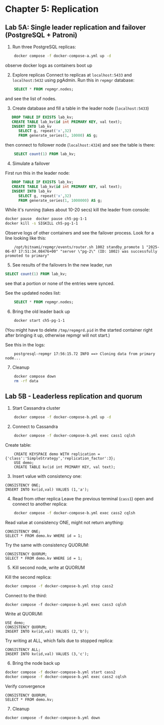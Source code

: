 # Chapter 5: Replication

## Lab 5A: Single leader replication and failover (PostgreSQL + Patroni)

1. Run three PostgreSQL replicas:
```bash
    docker compose -f docker-compose-a.yml up -d
```
observe docker logs as containers boot up

2. Explore replicas
Connect to replicas at `localhost:5433` and `localhost:5432` using pgAdmin. Run this in `repmgr` database:
```sql
    SELECT * FROM repmgr.nodes;
```
and see the list of nodes.

3. Create database and fill a table in the leader node (`localhost:5433`)

```sql
   DROP TABLE IF EXISTS lab_kv;
   CREATE TABLE lab_kv(id int PRIMARY KEY, val text);
   INSERT INTO lab_kv
      SELECT g, repeat('x',32)
      FROM generate_series(1, 10000) AS g;
```

then connect to follower node (`localhost:4324`) and see the table is there:
```sql
    SELECT count(1) FROM lab_kv;
```

4. Simulate a failover

First run this in the leader node:
```sql
   DROP TABLE IF EXISTS lab_kv;
   CREATE TABLE lab_kv(id int PRIMARY KEY, val text);
   INSERT INTO lab_kv
      SELECT g, repeat('x',32)
      FROM generate_series(1, 1000000) AS g;
```

While it's running (takes about 10-20 secs) kill the leader from console:
```bash
docker pause  docker pause ch5-pg-1-1
docker kill -s SIGKILL ch5-pg-1-1
```

Observe logs of other containers and see the failover process. Look for a line looking like this:
```
    /opt/bitnami/repmgr/events/router.sh 1002 standby_promote 1 "2025-06-07 17:51:34.08476+00" "server \"pg-2\" (ID: 1002) was successfully promoted to primary"
```

5. See results of the failovers
In the new leader, run
```sql
SELECT count(1) FROM lab_kv;
```
see that a portion or none of the entries were synced.

See the updated nodes list:
```sql
    SELECT * FROM repmgr.nodes;
```

6. Bring the old leader back up
```bash
    docker start ch5-pg-1-1
```

(You might have to delete `/tmp/repmgrd.pid` in the started container right after bringing it up, otherwise repmgr will not start.)

See this in the logs:
```
    postgresql-repmgr 17:56:15.72 INFO ==> Cloning data from primary node...
```

7. Cleanup
```bash
    docker compose down
    rm -rf data
```    

## Lab 5B - Leaderless replication and quorum

1. Start Cassandra cluster
```bash
    docker compose -f docker-compose-b.yml up -d
```

2. Connect to Cassandra
```bash
    docker compose -f docker-compose-b.yml exec cass1 cqlsh
```

Create table:
```
    CREATE KEYSPACE demo WITH replication = {'class':'SimpleStrategy','replication_factor':3};
    USE demo;
    CREATE TABLE kv(id int PRIMARY KEY, val text);
```

3. Insert value with consistency one:
```
CONSISTENCY ONE;
INSERT INTO kv(id,val) VALUES (1,'a');
```

4. Read from other replica
Leave the previous terminal (`cass1`) open and connect to another replica:
```bash
    docker compose -f docker-compose-b.yml exec cass2 cqlsh
```

Read value at consistency ONE, might not return anything:
```
CONSISTENCY ONE;
SELECT * FROM demo.kv WHERE id = 1;
```

Try the same with consistency QUORUM:
```
CONSISTENCY QUORUM;
SELECT * FROM demo.kv WHERE id = 1;
```

5. Kill second node, write at QUORUM

Kill the second replica:
```bash
docker compose -f docker-compose-b.yml stop cass2
```

Connect to the third:
```
docker compose -f docker-compose-b.yml exec cass3 cqlsh
```

Write at QUORUM:
```
USE demo;
CONSISTENCY QUORUM;
INSERT INTO kv(id,val) VALUES (2,'b');
```

Try writing at ALL, which fails due to stopped replica:
```
CONSISTENCY ALL;
INSERT INTO kv(id,val) VALUES (3,'c');
```

6. Bring the node back up

```bash
docker compose -f docker-compose-b.yml start cass2
docker compose -f docker-compose-b.yml exec cass2 cqlsh
```

Verify convergence
```
CONSISTENCY QUORUM;
SELECT * FROM demo.kv;
```

7. Cleanup
```
docker compose -f docker-compose-b.yml down
```
